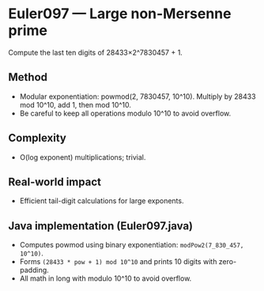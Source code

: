 # Euler097 — Large non-Mersenne prime

Compute the last ten digits of 28433×2^7830457 + 1.

## Method

- Modular exponentiation: powmod(2, 7830457, 10^10). Multiply by 28433 mod 10^10, add 1, then mod 10^10.
- Be careful to keep all operations modulo 10^10 to avoid overflow.

## Complexity
- O(log exponent) multiplications; trivial.

## Real-world impact
- Efficient tail-digit calculations for large exponents.

## Java implementation (Euler097.java)
- Computes powmod using binary exponentiation: `modPow2(7_830_457, 10^10)`.
- Forms `(28433 * pow + 1) mod 10^10` and prints 10 digits with zero-padding.
- All math in long with modulo 10^10 to avoid overflow.
